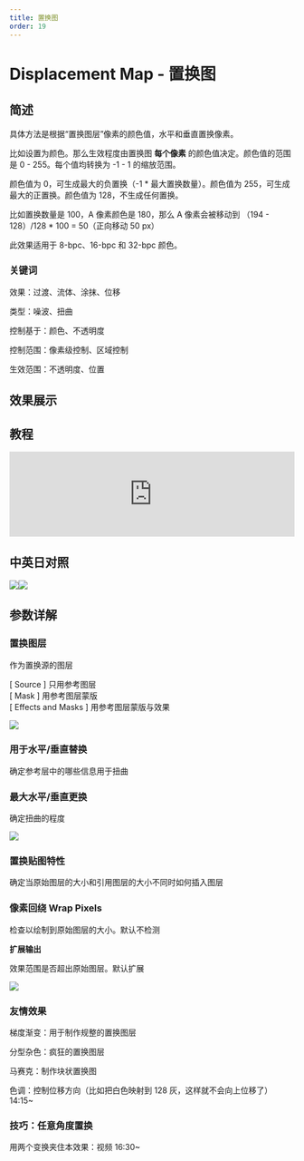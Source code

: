```yaml
---
title: 置换图
order: 19
---
```


# Displacement Map - 置换图

## 简述

具体方法是根据“置换图层”像素的颜色值，水平和垂直置换像素。

比如设置为颜色。那么生效程度由置换图 **每个像素** 的颜色值决定。颜色值的范围是 0 - 255。每个值均转换为 -1 - 1 的缩放范围。

颜色值为 0，可生成最大的负置换（-1 \* 最大置换数量）。颜色值为 255，可生成最大的正置换。颜色值为 128，不生成任何置换。

比如置换数量是 100，A 像素颜色是 180，那么 A 像素会被移动到 （194 - 128）/128 \* 100 = 50（正向移动 50 px）

此效果适用于 8-bpc、16-bpc 和 32-bpc 颜色。

### 关键词

效果：过渡、流体、涂抹、位移

类型：噪波、扭曲

控制基于：颜色、不透明度

控制范围：像素级控制、区域控制

生效范围：不透明度、位置

## 效果展示

## 教程

<iframe src="https://player.bilibili.com/player.html?bvid=BV1e34y1X7Vj&page=82&high_quality=1" width="100%" allowfullscreen="allowfullscreen" frameborder="0"></iframe>

## 中英日对照

![](https://mir.yuelili.com/user/AE/effects/AE-Effects-Distort-Displacement_Map.png)![](https://mir.yuelili.com/user/AE/effects/AE-Effects-Distort-Displacement_Map_cn.png)

## 参数详解

### 置换图层

作为置换源的图层

[ Source ] 只用参考图层  
[ Mask ] 用参考图层蒙版  
[ Effects and Masks ] 用参考图层蒙版与效果

![](https://cdn.yuelili.com/20211224155535.png)

### 用于水平/垂直替换

确定参考层中的哪些信息用于扭曲

### 最大水平/垂直更换

确定扭曲的程度

![](https://cdn.yuelili.com/20211224155718.png)

### 置换贴图特性

确定当原始图层的大小和引用图层的大小不同时如何插入图层

### 像素回绕 **Wrap Pixels**

检查以绘制到原始图层的大小。默认不检测

**扩展输出**

效果范围是否超出原始图层。默认扩展

![](https://cdn.yuelili.com/20211224155903.png)

### 友情效果

梯度渐变：用于制作规整的置换图层

分型杂色：疯狂的置换图层

马赛克：制作块状置换图

色调：控制位移方向（比如把白色映射到 128 灰，这样就不会向上位移了） 14:15~

### 技巧：任意角度置换

用两个变换夹住本效果：视频 16:30~
